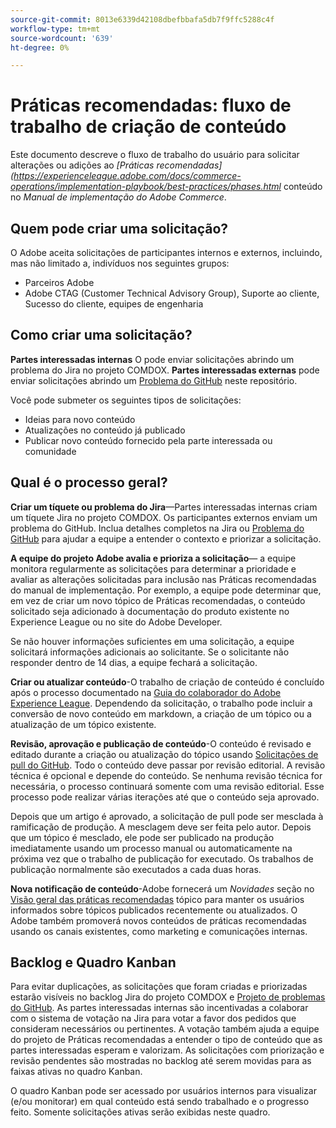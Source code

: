 ```yaml
---
source-git-commit: 8013e6339d42108dbefbbafa5db7f9ffc5288c4f
workflow-type: tm+mt
source-wordcount: '639'
ht-degree: 0%

---
```

# Práticas recomendadas: fluxo de trabalho de criação de conteúdo

Este documento descreve o fluxo de trabalho do usuário para solicitar alterações ou adições ao *[Práticas recomendadas](https://experienceleague.adobe.com/docs/commerce-operations/implementation-playbook/best-practices/phases.html* conteúdo no *Manual de implementação do Adobe Commerce*.

## Quem pode criar uma solicitação?

O Adobe aceita solicitações de participantes internos e externos, incluindo, mas não limitado a, indivíduos nos seguintes grupos:

- Parceiros Adobe
- Adobe CTAG (Customer Technical Advisory Group), Suporte ao cliente, Sucesso do cliente, equipes de engenharia

## Como criar uma solicitação?

**Partes interessadas internas** O pode enviar solicitações abrindo um problema do Jira no projeto COMDOX. **Partes interessadas externas** pode enviar solicitações abrindo um [Problema do GitHub](https://github.com/AdobeDocs/commerce-operations.en/issues/new/choose) neste repositório.

Você pode submeter os seguintes tipos de solicitações:

- Ideias para novo conteúdo
- Atualizações no conteúdo já publicado
- Publicar novo conteúdo fornecido pela parte interessada ou comunidade

## Qual é o processo geral?


**Criar um tíquete ou problema do Jira**—Partes interessadas internas criam um tíquete Jira no projeto COMDOX. Os participantes externos enviam um problema do GitHub. Inclua detalhes completos na Jira ou [Problema do GitHub](https://github.com/AdobeDocs/commerce-operations.en/issues/new/choose) para ajudar a equipe a entender o contexto e priorizar a solicitação.

**A equipe do projeto Adobe avalia e prioriza a solicitação**— a equipe monitora regularmente as solicitações para determinar a prioridade e avaliar as alterações solicitadas para inclusão nas Práticas recomendadas do manual de implementação. Por exemplo, a equipe pode determinar que, em vez de criar um novo tópico de Práticas recomendadas, o conteúdo solicitado seja adicionado à documentação do produto existente no Experience League ou no site do Adobe Developer.

Se não houver informações suficientes em uma solicitação, a equipe solicitará informações adicionais ao solicitante. Se o solicitante não responder dentro de 14 dias, a equipe fechará a solicitação.

**Criar ou atualizar conteúdo**-O trabalho de criação de conteúdo é concluído após o processo documentado na [Guia do colaborador do Adobe Experience League](https://experienceleague.adobe.com/docs/contributor/contributor-guide/introduction.html). Dependendo da solicitação, o trabalho pode incluir a conversão de novo conteúdo em markdown, a criação de um tópico ou a atualização de um tópico existente.

**Revisão, aprovação e publicação de conteúdo**-O conteúdo é revisado e editado durante a criação ou atualização do tópico usando [Solicitações de pull do GitHub](https://experienceleague.adobe.com/docs/contributor/contributor-guide/setup/git-fundamentals.html?lang=en#pull-requests). Todo o conteúdo deve passar por revisão editorial. A revisão técnica é opcional e depende do conteúdo. Se nenhuma revisão técnica for necessária, o processo continuará somente com uma revisão editorial. Esse processo pode realizar várias iterações até que o conteúdo seja aprovado.

Depois que um artigo é aprovado, a solicitação de pull pode ser mesclada à ramificação de produção. A mesclagem deve ser feita pelo autor. Depois que um tópico é mesclado, ele pode ser publicado na produção imediatamente usando um processo manual ou automaticamente na próxima vez que o trabalho de publicação for executado. Os trabalhos de publicação normalmente são executados a cada duas horas.

**Nova notificação de conteúdo**-Adobe fornecerá um *Novidades* seção no [Visão geral das práticas recomendadas](https://experienceleague.adobe.com/docs/commerce-operations/implementation-playbook/best-practices/phases.html?lang=en) tópico para manter os usuários informados sobre tópicos publicados recentemente ou atualizados. O Adobe também promoverá novos conteúdos de práticas recomendadas usando os canais existentes, como marketing e comunicações internas.

## Backlog e Quadro Kanban

Para evitar duplicações, as solicitações que foram criadas e priorizadas estarão visíveis no backlog Jira do projeto COMDOX e [Projeto de problemas do GitHub](https://github.com/orgs/AdobeDocs/projects/6/views/1). As partes interessadas internas são incentivadas a colaborar com o sistema de votação na Jira para votar a favor dos pedidos que consideram necessários ou pertinentes. A votação também ajuda a equipe do projeto de Práticas recomendadas a entender o tipo de conteúdo que as partes interessadas esperam e valorizam. As solicitações com priorização e revisão pendentes são mostradas no backlog até serem movidas para as faixas ativas no quadro Kanban.

O quadro Kanban pode ser acessado por usuários internos para visualizar (e/ou monitorar) em qual conteúdo está sendo trabalhado e o progresso feito. Somente solicitações ativas serão exibidas neste quadro.
